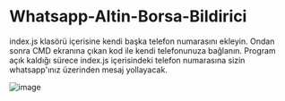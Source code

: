 # Whatsapp-Altin-Borsa-Bildirici

index.js klasörü içerisine kendi başka telefon numarasını ekleyin. Ondan sonra CMD ekranına çıkan kod ile kendi telefonunuza bağlanın.
Program açık kaldığı sürece index.js içerisindeki telefon numarasına sizin whatsapp'ınız üzerinden mesaj yollayacak.

![image](https://github.com/user-attachments/assets/08dfcc22-ed5b-4c62-8eb2-62abeefcfc84)
